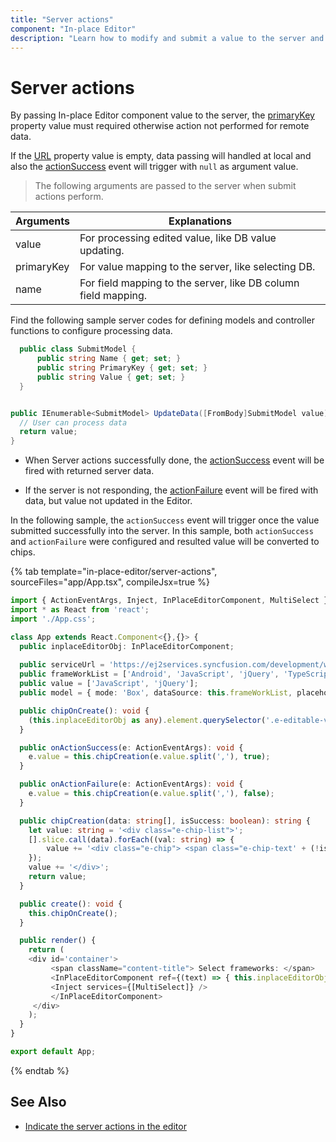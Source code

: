 ```yaml
---
title: "Server actions"
component: "In-place Editor"
description: "Learn how to modify and submit a value to the server and handle success and failure events in the Essential JS2 React In-place Editor component."
---
```


# Server actions

By passing In-place Editor component value to the server, the [primaryKey](../api/inplace-editor/#primarykey) property value must required otherwise action not performed for remote data.

If the [URL](../api/inplace-editor/#url) property value is empty, data passing will handled at local and also the [actionSuccess](../api/inplace-editor/#actionsuccess) event will trigger with `null` as argument value.

> The following arguments are passed to the server when submit actions perform.

| Arguments  | Explanations                                              |
|------------|-----------------------------------------------------------|
| value      | For processing edited value, like DB value updating.      |
| primaryKey | For value mapping to the server, like selecting DB.            |
| name       | For field mapping to the server, like DB column field mapping. |

Find the following sample server codes for defining models and controller functions to configure processing data.

```C#
  public class SubmitModel {
      public string Name { get; set; }
      public string PrimaryKey { get; set; }
      public string Value { get; set; }
  }
```

```C#

public IEnumerable<SubmitModel> UpdateData([FromBody]SubmitModel value) {
  // User can process data
  return value;
}

```

* When Server actions successfully done, the [actionSuccess](../api/inplace-editor/#actionsuccess) event will be fired with returned server data.

* If the server is not responding, the [actionFailure](../api/inplace-editor/#actionfailure) event will be fired with data, but value not updated in the Editor.

In the following sample, the `actionSuccess` event will trigger once the value submitted successfully into the server. In this sample, both `actionSuccess` and `actionFailure` were configured and resulted value will be converted to chips.

{% tab template="in-place-editor/server-actions", sourceFiles="app/App.tsx", compileJsx=true %}

```typescript
import { ActionEventArgs, Inject, InPlaceEditorComponent, MultiSelect } from '@syncfusion/ej2-react-inplace-editor';
import * as React from 'react';
import './App.css';

class App extends React.Component<{},{}> {
  public inplaceEditorObj: InPlaceEditorComponent;
  
  public serviceUrl = 'https://ej2services.syncfusion.com/development/web-services/api/Editor/UpdateData';
  public frameWorkList = ['Android', 'JavaScript', 'jQuery', 'TypeScript', 'Angular', 'React', 'Vue', 'Ionic'];
  public value = ['JavaScript', 'jQuery'];
  public model = { mode: 'Box', dataSource: this.frameWorkList, placeholder: 'Select skill' };

  public chipOnCreate(): void {
    (this.inplaceEditorObj as any).element.querySelector('.e-editable-value').innerHTML = this.chipCreation((this.inplaceEditorObj.value as string[]), true);
  }

  public onActionSuccess(e: ActionEventArgs): void {
    e.value = this.chipCreation(e.value.split(','), true);
  }

  public onActionFailure(e: ActionEventArgs): void {
    e.value = this.chipCreation(e.value.split(','), false);
  }

  public chipCreation(data: string[], isSuccess: boolean): string {
    let value: string = '<div class="e-chip-list">';
    [].slice.call(data).forEach((val: string) => {
        value += '<div class="e-chip"> <span class="e-chip-text' + (!isSuccess ? 'e-highlight' : '') + '"> ' + val + '</span></div>';
    });
    value += '</div>';
    return value;
  }

  public create(): void {
    this.chipOnCreate();
  }

  public render() {
    return (
    <div id='container'>
         <span className="content-title"> Select frameworks: </span>
         <InPlaceEditorComponent ref={(text) => { this.inplaceEditorObj = text! }} id='multiselect' data-underline='false' mode='Inline' type='MultiSelect' value={this.value} name='skill' url={this.serviceUrl} primaryKey='FrameWork' adaptor='UrlAdaptor' model={this.model} actionSuccess={ this.onActionSuccess=this.onActionSuccess.bind(this) } actionFailure={ this.onActionFailure=this.onActionFailure.bind(this) } created={this.create=this.create.bind(this)} >
         <Inject services={[MultiSelect]} />
         </InPlaceEditorComponent>
     </div>
    );
  }
}

export default App;
```

{% endtab %}

## See Also

* [Indicate the server actions in the editor](./how-to/custom-indication/)